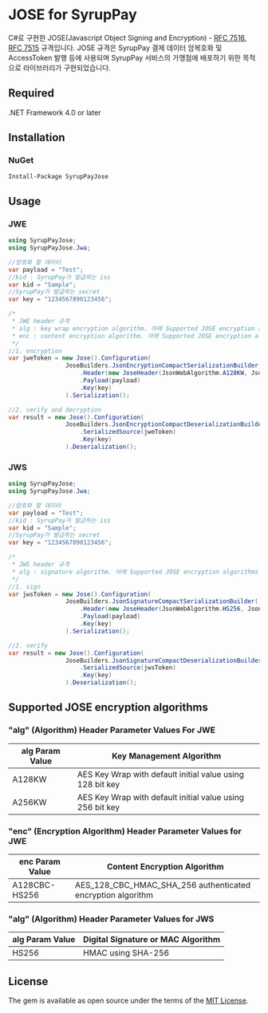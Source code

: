﻿# JOSE for SyrupPay

C#로 구현한 JOSE(Javascript Object Signing and Encryption) - [RFC 7516](https://tools.ietf.org/html/rfc7516), [RFC 7515](https://tools.ietf.org/html/rfc7515) 규격입니다. 
JOSE 규격은 SyrupPay 결제 데이터 암복호화 및 AccessToken 발행 등에 사용되며 SyrupPay 서비스의 가맹점에 배포하기 위한 목적으로 라이브러리가 구현되었습니다.

## Required
.NET Framework 4.0 or later

## Installation
### NuGet
`Install-Package SyrupPayJose`

## Usage
### JWE
```C#
using SyrupPayJose;
using SyrupPayJose.Jwa;

//암호화 할 데이터
var payload = "Test";
//kid : SyrupPay가 발급하는 iss
var kid = "Sample";
//SyrupPay가 발급하는 secret
var key = "1234567890123456";

/*
 * JWE header 규격
 * alg : key wrap encryption algorithm. 아래 Supported JOSE encryption algorithms 참조
 * enc : content encryption algorithm. 아래 Supported JOSE encryption algorithms 참조
 */
//1. encryption
var jweToken = new Jose().Configuration(
                JoseBuilders.JsonEncryptionCompactSerializationBuilder()
                    .Header(new JoseHeader(JsonWebAlgorithm.A128KW, JsonWebAlgorithm.A128CBC_HS256, kid))
                    .Payload(payload)
                    .Key(key)
                ).Serialization();

//2. verify and decryption
var result = new Jose().Configuration(
                JoseBuilders.JsonEncryptionCompactDeserializationBuilder()
                    .SerializedSource(jweToken)
                    .Key(key)
                ).Deserialization();
```

### JWS
```C#
using SyrupPayJose;
using SyrupPayJose.Jwa;

//암호화 할 데이터
var payload = "Test";
//kid : SyrupPay가 발급하는 iss
var kid = "Sample";
//SyrupPay가 발급하는 secret
var key = "1234567890123456";

/*
 * JWS header 규격
 * alg : signature algorithm. 아래 Supported JOSE encryption algorithms 참조
 */
//1. sign
var jwsToken = new Jose().Configuration(
                JoseBuilders.JsonSignatureCompactSerializationBuilder()
                    .Header(new JoseHeader(JsonWebAlgorithm.HS256, JsonWebAlgorithm.NONE, kid))
                    .Payload(payload)
                    .Key(key)
                ).Serialization();

//2. verify
var result = new Jose().Configuration(
                JoseBuilders.JsonSignatureCompactDeserializationBuilder()
                    .SerializedSource(jwsToken)
                    .Key(key)
                ).Deserialization();
```

## Supported JOSE encryption algorithms

### "alg" (Algorithm) Header Parameter Values For JWE
alg Param Value|Key Management Algorithm
------|------
A128KW|AES Key Wrap with default initial value using 128 bit key
A256KW|AES Key Wrap with default initial value using 256 bit key

### "enc" (Encryption Algorithm) Header Parameter Values for JWE
enc Param Value|Content Encryption Algorithm
-------------|------
A128CBC-HS256|AES_128_CBC_HMAC_SHA_256 authenticated encryption algorithm

### "alg" (Algorithm) Header Parameter Values for JWS
alg Param Value|Digital Signature or MAC Algorithm
-----|-------
HS256|HMAC using SHA-256

## License

The gem is available as open source under the terms of the [MIT License](http://opensource.org/licenses/MIT).

